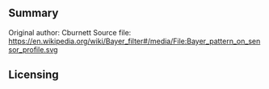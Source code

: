 ## Summary

Original author: Cburnett Source file:
<https://en.wikipedia.org/wiki/Bayer_filter#/media/File:Bayer_pattern_on_sensor_profile.svg>

## Licensing